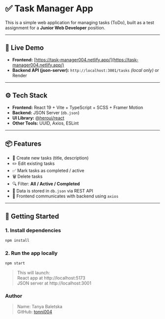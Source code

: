 # ✅ Task Manager App

This is a simple web application for managing tasks (ToDo), built as a test assignment for a **Junior Web Developer** position.

---

## 🔗 Live Demo

- **Frontend:** [https://task-manager004.netlify.app/](https://task-manager004.netlify.app/)
- **Backend API (json-server):** `http://localhost:3001/tasks` *(local only)* or Render

---

## ⚙️ Tech Stack

- **Frontend:** React 19 + Vite + TypeScript + SCSS + Framer Motion
- **Backend:** JSON Server (`db.json`)
- **UI Library:** [@heroui/react](https://www.heroui.dev/)
- **Other Tools:** UUID, Axios, ESLint

---

## 📦 Features

- 📝 Create new tasks (title, description)
- ✏️ Edit existing tasks
- ✅ Mark tasks as completed / active
- 🗑️ Delete tasks
- 🔍 Filter: **All / Active / Completed**
- 💾 Data is stored in `db.json` via REST API
- 📡 Frontend communicates with backend using `axios`

---

## 🚀 Getting Started

### 1. Install dependencies
```bash
npm install
```
### 2. Run the app locally
```bash
npm start
```

> This will launch:   
> React app at http://localhost:5173   
> JSON server at http://localhost:3001  

### Author
>Name: Tanya Baletska   
>GitHub: [tonni004](https://github.com/tonni004)

